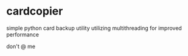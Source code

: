 # cardcopier

simple python card backup utility utilizing multithreading for improved performance

don't @ me 
